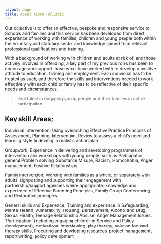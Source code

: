 ```yaml
---
layout: page
title: About Acorn Holistic
---
```

Our objective is to offer an effective, bespoke and responsive service to Schools and families and this service has been developed from direct experience of working with families, children and young people both within the voluntary and statutory sector and knowledge gained from relevant professional qualifications and training.

With a background of working with children and adults at risk of, and those actively involved in offending, a key part of my previous roles has been to encourage and support those who I have worked with to develop a positive attitude to education, training and employment. Each individual has to be treated as such, and therefore the skills and interventions needed to work effectively with each child or family has to be reflective of their specific needs and circumstances.

<blockquote>Real talent in engaging young people and their families in active participation.</blockquote>

<h2>Key skill Areas;</h2>

Individual intervention; Using overarching  Effective Practice Principles of Assessment, Planning, Intervention, Review  to assess a child’s need and learning style to develop a realistic action plan. 

Groupwork;  Experience in delivering and developing  programmes of intervention and workshops with young people, such as Participation, general Problem solving, Substance Misuse, Racism, Homophobia, Anger management, Positive Relationships.  

Family Intervention; Working with families as a whole, or separately with adults, signposting and supporting their engagement with partnership/support agencies where appropriate.
Knowledge and experience of Effective Parenting Principles, Family Group Conferencing and Restorative principles. 

General skills and Experience; Training and experience in Safeguarding, Mental Health, Vulnerability, Housing, Bereavement, Alcohol and Drug, Sexual Health, Teenage Relationship Absuse, Anger Management Issues. 
‘Participation’ (including engaging children in Service and Policy development), motivational interviewing, play therapy, solution focused therapy skills,
Procuring and developing resources, project management, report writing, policy development
 

